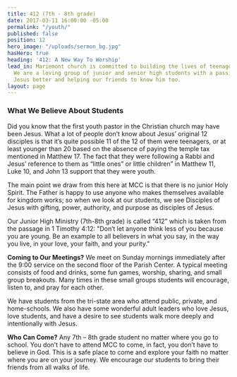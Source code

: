 ```yaml
---
title: 412 (7th - 8th grade)
date: 2017-03-11 16:00:00 -05:00
permalink: "/youth/"
published: false
position: 12
hero_image: "/uploads/sermon_bg.jpg"
hasHero: true
heading: '412: A New Way To Worship'
lead_in: Mariemont church is committed to building the lives of teenagers in Cincinnati.
  We are a loving group of junior and senior high students with a passion for knowing
  Jesus better and helping our friends to know him too.
layout: page
---
```


### What We Believe About Students

Did you know that the first youth pastor in the Christian church may have been Jesus. What a lot of people don’t know about Jesus’ original 12 disciples is that it’s quite possible 11 of the 12 of them were teenagers, or at least younger than 20 based on the absence of paying the temple tax mentioned in Matthew 17. The fact that they were following a Rabbi and Jesus’ reference to them as “little ones” or little children” in Matthew 11, Luke 10, and John 13 support that they were youth.

The main point we draw from this here at MCC is that there is no junior Holy Spirit. The Father is happy to use anyone who makes themselves available for kingdom works; so when we look at our students, we see Disciples of Jesus with gifting, power, authority, and purpose as disciples of Jesus.

Our Junior High Ministry (7th-8th grade) is called “412” which is taken from the passage in 1 Timothy 4:12: "Don’t let anyone think less of you because you are young. Be an example to all believers in what you say, in the way you live, in your love, your faith, and your purity."

**Coming to Our Meetings?**
We meet on Sunday mornings immediately after the 9:00 service on the second floor of the Parish Center. A typical meeting consists of food and drinks, some fun games, worship, sharing, and small group breakouts. Many times in these small groups students will encourage, listen to, and pray for each other.
 
We have students from the tri-state area who attend public, private, and home-schools. We also have some wonderful adult leaders who love Jesus, love students, and have a desire to see students walk more deeply and intentionally with Jesus.

**Who Can Come?**
Any 7th – 8th grade student no matter where you go to school. You don’t have to attend MCC to come, in fact, you don’t have to believe in God. This is a safe place to come and explore your faith no matter where you are on your journey. We encourage our students to bring their friends from all walks of life.